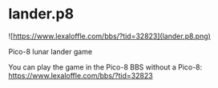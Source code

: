 # lander.p8

![https://www.lexaloffle.com/bbs/?tid=32823](lander.p8.png)

Pico-8 lunar lander game

You can play the game in the Pico-8 BBS without a Pico-8: https://www.lexaloffle.com/bbs/?tid=32823
